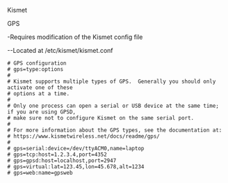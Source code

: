 Kismet

GPS

-Requires modification of the Kismet config file

--Located at /etc/kismet/kismet.conf

```
# GPS configuration
# gps=type:options
#
# Kismet supports multiple types of GPS.  Generally you should only activate one of these
# options at a time.
#
# Only one process can open a serial or USB device at the same time; if you are using GPSD,
# make sure not to configure Kismet on the same serial port.
#
# For more information about the GPS types, see the documentation at:
# https://www.kismetwireless.net/docs/readme/gps/
#
# gps=serial:device=/dev/ttyACM0,name=laptop
# gps=tcp:host=1.2.3.4,port=4352
# gps=gpsd:host=localhost,port=2947
# gps=virtual:lat=123.45,lon=45.678,alt=1234
# gps=web:name=gpsweb
```
